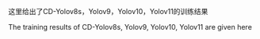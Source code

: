 这里给出了CD-Yolov8s，Yolov9，Yolov10，Yolov11的训练结果

The training results of CD-Yolov8s, Yolov9, Yolov10, Yolov11 are given here

